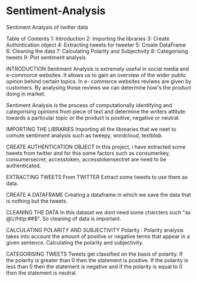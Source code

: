 # Sentiment-Analysis
Sentiment Analysis of twitter data

Table of Contents
1: Introduction
2: Importing the libraries
3: Create Authintication object
4: Extracting tweets for tweeter
5: Create DataFrame
6: Cleaning the data
7: Calculating Polarity and Subjectivity
8: Categorising tweets 
9: Plot sentiment analysis

  
  INTRODUCTION
   Sentiment Analysis is extremely useful in social media and e-commorce websites. It allows us to gain an overview of the wider public opinon behind certain topics.
   In e- commerce websites reviwes are given by customers. By analysing those reviews we can determine how's the product doing in market.
  
   Sentiment Analysis is the process of computationally identifying and categorising opinions from piece of text and determine the writers attitute towards a particular topic or    the product is positive, negative or neutral.
  
 IMPORTING THE LIBRARIES
    Importing all the librearies that we neet to comute sentiment analysis such as tweepy, wordcloud, textblob.
  
 CREATE AUTHENTICATION OBJECT
    In this project, i have extracted some tweets from twitter and for this some factors such as consumerkey, consumersecret, accesstoken,  accesstokensectret are need to be         authenticated.
  
 EXTRACTING  TWEETS From TWITTER
    Extract some tweets to use them as data.
   
 CREATE A DATAFRAME
    Creating a dataframe in which we save the data that is nothing but the tweets.
  
 CLEANING THE DATA
     In this dataset we dont need some charcters such "as @\\//http:##$". So cleaning of data is important.
   
 CALCULATING POLARITY AND SUBJECTIVITY
     Polarity : Polarity analysis takes into account the amount of positive or negative terms that appear in a given sentence.
     Calculating the polarity and subjectivity.
    
 CATEGORISING TWEETS
     Tweets get classified on the basis of polarity. If the polarity is greater than 0 then the statement is positive. If the polarity is less than 0 then the statement is            negative and if the polarity is equal to 0 then the statement is neutral.
    

  
